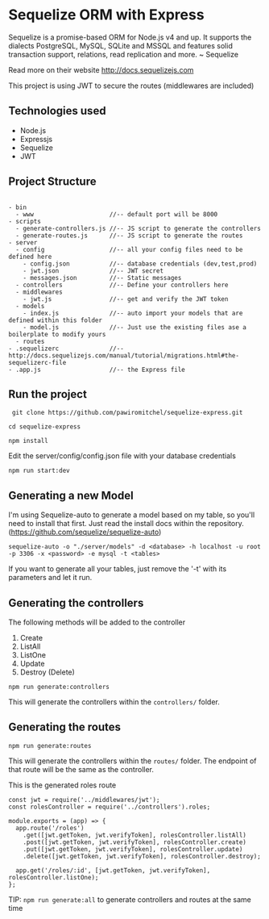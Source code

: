 # Sequelize ORM with Express

Sequelize is a promise-based ORM for Node.js v4 and up. It supports the dialects PostgreSQL, MySQL, SQLite and MSSQL and features solid transaction support, relations, read replication and more. ~ Sequelize

Read more on their website http://docs.sequelizejs.com

This project is using JWT to secure the routes (middlewares are included)

## Technologies used

- Node.js
- Expressjs
- Sequelize
- JWT

## Project Structure

```

- bin
  - www                     //-- default port will be 8000
- scripts
  - generate-controllers.js //-- JS script to generate the controllers
  - generate-routes.js      //-- JS script to generate the routes
- server
  - config                  //-- all your config files need to be defined here
    - config.json           //-- database credentials (dev,test,prod)
    - jwt.json              //-- JWT secret
    - messages.json         //-- Static messages
  - controllers             //-- Define your controllers here
  - middlewares
    - jwt.js                //-- get and verify the JWT token
  - models
    - index.js              //-- auto import your models that are defined within this folder
    - model.js              //-- Just use the existing files ase a boilerplate to modify yours
  - routes
- .sequelizerc              //-- http://docs.sequelizejs.com/manual/tutorial/migrations.html#the-sequelizerc-file
- .app.js                   //-- the Express file

```

## Run the project

``` git clone https://github.com/pawiromitchel/sequelize-express.git```

``` cd sequelize-express ```

``` npm install ```

Edit the server/config/config.json file with your database credentials

``` npm run start:dev ```

## Generating a new Model

I'm using Sequelize-auto to generate a model based on my table, so you'll need to install that first. Just read the install docs within the repository. (https://github.com/sequelize/sequelize-auto)

``` sequelize-auto -o "./server/models" -d <database> -h localhost -u root -p 3306 -x <password> -e mysql -t <tables> ```

If you want to generate all your tables, just remove the '-t' with its parameters and let it run.

## Generating the controllers

The following methods will be added to the controller
1. Create
2. ListAll
3. ListOne
4. Update
5. Destroy (Delete)

``` npm run generate:controllers ```

This will generate the controllers within the ```controllers/``` folder.

## Generating the routes

``` npm run generate:routes ```

This will generate the controllers within the ```routes/``` folder.
The endpoint of that route will be the same as the controller.

This is the generated roles route
```
const jwt = require('../middlewares/jwt');
const rolesController = require('../controllers').roles;

module.exports = (app) => {
  app.route('/roles')
    .get([jwt.getToken, jwt.verifyToken], rolesController.listAll)
    .post([jwt.getToken, jwt.verifyToken], rolesController.create)
    .put([jwt.getToken, jwt.verifyToken], rolesController.update)
    .delete([jwt.getToken, jwt.verifyToken], rolesController.destroy);

  app.get('/roles/:id', [jwt.getToken, jwt.verifyToken], rolesController.listOne);
};
```

TIP: ```npm run generate:all``` to generate controllers and routes at the same time
